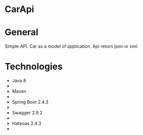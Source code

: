 # CarApi
# General
Simple API. Car as a model of application.
Api return json or xml.

# Technologies
<ul>
  <li>Java 8<li>
  <li>Maven<li>
  <li>Spring Boot 2.4.3<li>
  <li>Swagger 2.9.2<li>
  <li>Hateoas 2.4.3<li>
</ul>
